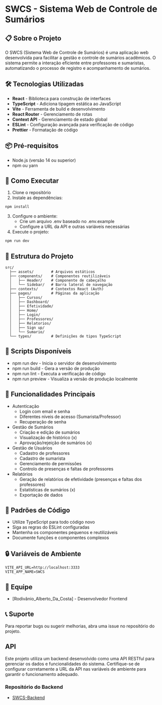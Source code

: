 # SWCS - Sistema Web de Controle de Sumários

## 📋 Sobre o Projeto

O SWCS (Sistema Web de Controle de Sumários) é uma aplicação web desenvolvida para facilitar a gestão e controle de sumários acadêmicos. O sistema permite a interação eficiente entre professores e sumaristas, automatizando o processo de registro e acompanhamento de sumários.

## 🛠️ Tecnologias Utilizadas

- **React** - Biblioteca para construção de interfaces
- **TypeScript** - Adiciona tipagem estática ao JavaScript
- **Vite** - Ferramenta de build e desenvolvimento
- **React Router** - Gerenciamento de rotas
- **Context API** - Gerenciamento de estado global
- **ESLint** - Configuração avançada para verificação de código
- **Prettier** - Formatação de código

## 📦 Pré-requisitos

- Node.js (versão 14 ou superior)
- npm ou yarn

## 🚀 Como Executar

1. Clone o repositório
2. Instale as dependências:

```bash
npm install
```

3. Configure o ambiente:
   - Crie um arquivo .env baseado no .env.example
   - Configure a URL da API e outras variáveis necessárias
4. Execute o projeto:

```bash
npm run dev
```

## 📂 Estrutura do Projeto

```
src/
  ├── assets/        # Arquivos estáticos
  ├── components/    # Componentes reutilizáveis
  │   ├── Header/    # Componente de cabeçalho
  │   └── Sidebar/   # Barra lateral de navegação
  ├── contexts/      # Contextos React (Auth)
  ├── pages/         # Páginas da aplicação
  │   ├── Cursos/
  │   ├── Dashboard/
  │   ├── Efetividade/
  │   ├── Home/
  │   ├── Login/
  │   ├── Professores/
  │   ├── Relatorios/
  │   ├── Sign up/
  │   └── Sumario/
  └── types/         # Definições de tipos TypeScript
```

## 🔧 Scripts Disponíveis

- npm run dev - Inicia o servidor de desenvolvimento
- npm run build - Gera a versão de produção
- npm run lint - Executa a verificação de código
- npm run preview - Visualiza a versão de produção localmente

## 📱 Funcionalidades Principais

- Autenticação
  - Login com email e senha
  - Diferentes níveis de acesso (Sumarista/Professor)
  - Recuperação de senha
- Gestão de Sumários
  - Criação e edição de sumários
  - Visualização de histórico (x)
  - Aprovação/rejeição de sumários (x)
- Gestão de Usuários
  - Cadastro de professores
  - Cadastro de sumarista
  - Gerenciamento de permissões
  - Controlo de presenças e faltas de professores
- Relatórios
  - Geração de relatórios de efetividade (presenças e faltas dos professores)
  - Estatísticas de sumários (x)
  - Exportação de dados

## 📝 Padrões de Código

- Utilize TypeScript para todo código novo
- Siga as regras do ESLint configuradas
- Mantenha os componentes pequenos e reutilizáveis
- Documente funções e componentes complexos

## 🔒 Variáveis de Ambiente

```
VITE_API_URL=http://localhost:3333
VITE_APP_NAME=SWCS
```

## 👥 Equipe

- [Rodivânio_Alberto_Da_Costa] - Desenvolvedor Frontend

## 📞 Suporte

Para reportar bugs ou sugerir melhorias, abra uma issue no repositório do projeto.

## API

Este projeto utiliza um backend desenvolvido como uma API RESTful para gerenciar os dados e funcionalidades do sistema. Certifique-se de configurar corretamente a URL da API nas variáveis de ambiente para garantir o funcionamento adequado.

### Repositório do Backend

- [SWCS-Backend](https://github.com/ronydevdesgn/swcs-backend)

